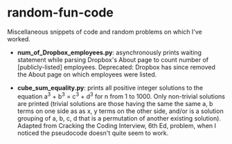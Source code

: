 # random-fun-code
Miscellaneous snippets of code and random problems on which I've worked.

* __num_of_Dropbox_employees.py__: asynchronously prints waiting statement while parsing Dropbox's About page to count number of [publicly-listed] employees. Deprecated: Dropbox has since removed the About page on which employees were listed.

* __cube_sum_equality.py__: prints all positive integer solutions to the equation a<sup>3</sup> + b<sup>3</sup> = c<sup>3</sup> + d<sup>3</sup> for n from 1 to 1000. Only non-trivial solutions are printed (trivial solutions are those having the same the same a, b terms on one side as as x, y terms on the other side, and/or is a solution grouping of a, b, c, d that is a permutation of another existing solution). Adapted from Cracking the Coding Interview, 6th Ed, problem, when I noticed the pseudocode doesn't quite seem to work.
